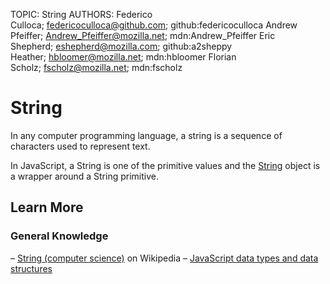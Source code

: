 TOPIC: String
AUTHORS: Federico Culloca; federicoculloca@github.com; github:federicoculloca
         Andrew Pfeiffer; Andrew_Pfeiffer@mozilla.net; mdn:Andrew_Pfeiffer
         Eric Shepherd; eshepherd@mozilla.com; github:a2sheppy
         Heather; hbloomer@mozilla.net; mdn:hbloomer
         Florian Scholz; fscholz@mozilla.net; mdn:fscholz

# String

In any computer programming language, a string is a sequence of characters used to represent text.

In JavaScript, a String is one of the primitive values and the [String](url) object
is a wrapper around a String primitive.

## Learn More

### General Knowledge

– [String (computer science)](https://en.wikipedia.org/wiki/String%20(computer%20science)) on Wikipedia
– [JavaScript data types and data structures](https://wiki.developer.mozilla.org/en-US/docs/Web/JavaScript/Data_structures#String_type)
